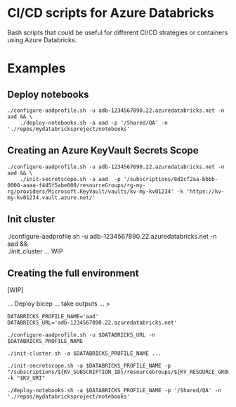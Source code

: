 # CI/CD scripts for Azure Databricks

Bash scripts that could be useful for different CI/CD strategies or containers using Azure Databricks.

# Examples

## Deploy notebooks

```
./configure-aadprofile.sh -u adb-1234567890.22.azuredatabricks.net -n aad && \
    ./deploy-notebooks.sh -a aad -p '/Shared/QA' -n './repos/mydatabricksproject/notebooks'
```

## Creating an Azure KeyVault Secrets Scope

```
./configure-aadprofile.sh -u adb-1234567890.22.azuredatabricks.net -n aad && \
    ./init-secretscope.sh -a aad  -p '/subscriptions/8d2cf2aa-bbbb-0000-aaaa-f445f5abe000/resourceGroups/rg-my-rg/providers/Microsoft.KeyVault/vaults/kv-my-kv01234' -k 'https://kv-my-kv01234.vault.azure.net/'
```

## Init cluster

./configure-aadprofile.sh -u adb-1234567890.22.azuredatabricks.net -n aad && \
    ./init_cluster ... WIP

## Creating the full environment

[WIP]

... Deploy bicep ... take outputs ... >

```
DATABRICKS_PROFILE_NAME='aad'
DATABRICKS_URL='adb-1234567890.22.azuredatabricks.net'

./configure-aadprofile.sh -u $DATABRICKS_URL -n $DATABRICKS_PROFILE_NAME

./init-cluster.sh -a $DATABRICKS_PROFILE_NAME ...

./init-secretscope.sh -a $DATABRICKS_PROFILE_NAME -p "/subscriptions/${KV_SUBSCRIPTION_ID}/resourceGroups/${KV_RESOURCE_GROUP}/providers/${KV_RESOURCE_ID}" -k "$KV_URI"

./deploy-notebooks.sh -a $DATABRICKS_PROFILE_NAME -p '/Shared/QA' -n './repos/mydatabricksproject/notebooks'
```